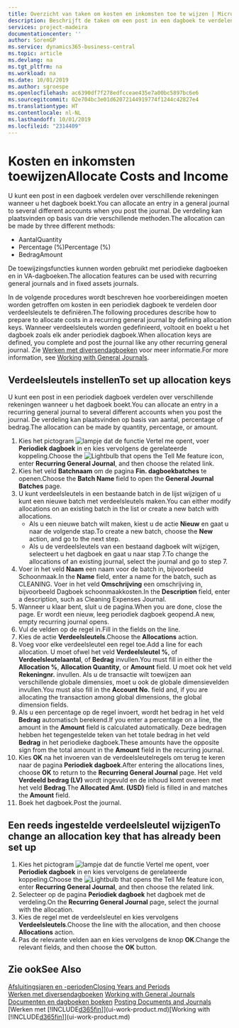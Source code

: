 ```yaml
---
title: Overzicht van taken om kosten en inkomsten toe te wijzen | Microsoft Docs
description: Beschrijft de taken om een post in een dagboek te verdelen over verschillende rekeningen wanneer u het dagboek boekt.
services: project-madeira
documentationcenter: ''
author: SorenGP
ms.service: dynamics365-business-central
ms.topic: article
ms.devlang: na
ms.tgt_pltfrm: na
ms.workload: na
ms.date: 10/01/2019
ms.author: sgroespe
ms.openlocfilehash: ac6390df7f278edfcceae435e7a00bc5897bc6e6
ms.sourcegitcommit: 02e704bc3e01d62072144919774f1244c42827e4
ms.translationtype: HT
ms.contentlocale: nl-NL
ms.lasthandoff: 10/01/2019
ms.locfileid: "2314409"
---
```

# <a name="allocate-costs-and-income"></a><span data-ttu-id="76983-103">Kosten en inkomsten toewijzen</span><span class="sxs-lookup"><span data-stu-id="76983-103">Allocate Costs and Income</span></span>
<span data-ttu-id="76983-104">U kunt een post in een dagboek verdelen over verschillende rekeningen wanneer u het dagboek boekt.</span><span class="sxs-lookup"><span data-stu-id="76983-104">You can allocate an entry in a general journal to several different accounts when you post the journal.</span></span> <span data-ttu-id="76983-105">De verdeling kan plaatsvinden op basis van drie verschillende methoden.</span><span class="sxs-lookup"><span data-stu-id="76983-105">The allocation can be made by three different methods:</span></span>

* <span data-ttu-id="76983-106">Aantal</span><span class="sxs-lookup"><span data-stu-id="76983-106">Quantity</span></span>
* <span data-ttu-id="76983-107">Percentage (%)</span><span class="sxs-lookup"><span data-stu-id="76983-107">Percentage (%)</span></span>
* <span data-ttu-id="76983-108">Bedrag</span><span class="sxs-lookup"><span data-stu-id="76983-108">Amount</span></span>

<span data-ttu-id="76983-109">De toewijzingsfuncties kunnen worden gebruikt met periodieke dagboeken en in VA-dagboeken.</span><span class="sxs-lookup"><span data-stu-id="76983-109">The allocation features can be used with recurring general journals and in fixed assets journals.</span></span>
<!--You can also distribute the cost or revenue of a line to an intercompany partner when you post a sales or purchase document. When you post the document, a line will be posted in your general journal, and a corresponding line will be created in the intercompany outbox.-->

<span data-ttu-id="76983-110">In de volgende procedures wordt beschreven hoe voorbereidingen moeten worden getroffen om kosten in een periodiek dagboek te verdelen door verdeelsleutels te definiëren.</span><span class="sxs-lookup"><span data-stu-id="76983-110">The following procedures describe how to prepare to allocate costs in a recurring general journal by defining allocation keys.</span></span> <span data-ttu-id="76983-111">Wanneer verdeelsleutels worden gedefinieerd, voltooit en boekt u het dagboek zoals elk ander periodiek dagboek.</span><span class="sxs-lookup"><span data-stu-id="76983-111">When allocation keys are defined, you complete and post the journal like any other recurring general journal.</span></span> <span data-ttu-id="76983-112">Zie [Werken met diversendagboeken](ui-work-general-journals.md) voor meer informatie.</span><span class="sxs-lookup"><span data-stu-id="76983-112">For more information, see [Working with General Journals](ui-work-general-journals.md).</span></span>

## <a name="to-set-up-allocation-keys"></a><span data-ttu-id="76983-113">Verdeelsleutels instellen</span><span class="sxs-lookup"><span data-stu-id="76983-113">To set up allocation keys</span></span>
<span data-ttu-id="76983-114">U kunt een post in een periodiek dagboek verdelen over verschillende rekeningen wanneer u het dagboek boekt.</span><span class="sxs-lookup"><span data-stu-id="76983-114">You can allocate an entry in a recurring general journal to several different accounts when you post the journal.</span></span> <span data-ttu-id="76983-115">De verdeling kan plaatsvinden op basis van aantal, percentage of bedrag.</span><span class="sxs-lookup"><span data-stu-id="76983-115">The allocation can be made by quantity, percentage, or amount.</span></span>
1. <span data-ttu-id="76983-116">Kies het pictogram ![lampje dat de functie Vertel me opent](media/ui-search/search_small.png "Vertel me wat u wilt doen"), voer **Periodiek dagboek** in en kies vervolgens de gerelateerde koppeling.</span><span class="sxs-lookup"><span data-stu-id="76983-116">Choose the ![Lightbulb that opens the Tell Me feature](media/ui-search/search_small.png "Tell me what you want to do") icon, enter **Recurring General Journal**, and then choose the related link.</span></span>
2. <span data-ttu-id="76983-117">Kies het veld **Batchnaam** om de pagina **Fin. dagboekbatches** te openen.</span><span class="sxs-lookup"><span data-stu-id="76983-117">Choose the **Batch Name** field to open the **General Journal Batches** page.</span></span>
3. <span data-ttu-id="76983-118">U kunt verdeelsleutels in een bestaande batch in de lijst wijzigen of u kunt een nieuwe batch met verdeelsleutels maken.</span><span class="sxs-lookup"><span data-stu-id="76983-118">You can either modify allocations on an existing batch in the list or create a new batch with allocations.</span></span>
   * <span data-ttu-id="76983-119">Als u een nieuwe batch wilt maken, kiest u de actie **Nieuw** en gaat u naar de volgende stap.</span><span class="sxs-lookup"><span data-stu-id="76983-119">To create a new batch, choose the **New** action, and go to the next step.</span></span>
   * <span data-ttu-id="76983-120">Als u de verdeelsleutels van een bestaand dagboek wilt wijzigen, selecteert u het dagboek en gaat u naar stap 7.</span><span class="sxs-lookup"><span data-stu-id="76983-120">To change the allocations of an existing journal, select the journal and go to step 7.</span></span>    
4. <span data-ttu-id="76983-121">Voer in het veld **Naam** een naam voor de batch in, bijvoorbeeld Schoonmaak.</span><span class="sxs-lookup"><span data-stu-id="76983-121">In the **Name** field, enter a name for the batch, such as CLEANING.</span></span> <span data-ttu-id="76983-122">Voer in het veld **Omschrijving** een omschrijving in, bijvoorbeeld Dagboek schoonmaakkosten.</span><span class="sxs-lookup"><span data-stu-id="76983-122">In the **Description** field, enter a description, such as Cleaning Expenses Journal.</span></span>
5. <span data-ttu-id="76983-123">Wanneer u klaar bent, sluit u de pagina.</span><span class="sxs-lookup"><span data-stu-id="76983-123">When you are done, close the page.</span></span> <span data-ttu-id="76983-124">Er wordt een nieuw, leeg periodiek dagboek geopend.</span><span class="sxs-lookup"><span data-stu-id="76983-124">A new, empty recurring journal opens.</span></span>
6. <span data-ttu-id="76983-125">Vul de velden op de regel in.</span><span class="sxs-lookup"><span data-stu-id="76983-125">Fill in the fields on the line.</span></span>
7. <span data-ttu-id="76983-126">Kies de actie **Verdeelsleutels**.</span><span class="sxs-lookup"><span data-stu-id="76983-126">Choose the **Allocations** action.</span></span>
8. <span data-ttu-id="76983-127">Voeg voor elke verdeelsleutel een regel toe.</span><span class="sxs-lookup"><span data-stu-id="76983-127">Add a line for each allocation.</span></span> <span data-ttu-id="76983-128">U moet ofwel het veld **Verdeelsleutel %**, of **Verdeelsleutelaantal**, of **Bedrag** invullen.</span><span class="sxs-lookup"><span data-stu-id="76983-128">You must fill in either the **Allocation %**, **Allocation Quantity**, or **Amount** field.</span></span> <span data-ttu-id="76983-129">U moet ook het veld **Rekeningnr.** invullen. Als u de transactie wilt toewijzen aan verschillende globale dimensies, moet u ook de globale dimensievelden invullen.</span><span class="sxs-lookup"><span data-stu-id="76983-129">You must also fill in the **Account No.** field and, if you are allocating the transaction among global dimensions, the global dimension fields.</span></span>
9. <span data-ttu-id="76983-130">Als u een percentage op de regel invoert, wordt het bedrag in het veld **Bedrag** automatisch berekend.</span><span class="sxs-lookup"><span data-stu-id="76983-130">If you enter a percentage on a line, the amount in the **Amount** field is calculated automatically.</span></span> <span data-ttu-id="76983-131">Deze bedragen hebben het tegengestelde teken van het totale bedrag in het veld **Bedrag** in het periodieke dagboek.</span><span class="sxs-lookup"><span data-stu-id="76983-131">These amounts have the opposite sign from the total amount in the **Amount** field in the recurring journal.</span></span>
10. <span data-ttu-id="76983-132">Kies **OK** na het invoeren van de verdeelsleutelregels om terug te keren naar de pagina **Periodiek dagboek**.</span><span class="sxs-lookup"><span data-stu-id="76983-132">After entering the allocations lines, choose **OK** to return to the **Recurring General Journal** page.</span></span> <span data-ttu-id="76983-133">Het veld **Verdeeld bedrag (LV)** wordt ingevuld en de inhoud komt overeen met het veld **Bedrag**.</span><span class="sxs-lookup"><span data-stu-id="76983-133">The **Allocated Amt. (USD)** field is filled in and matches the **Amount** field.</span></span>
11. <span data-ttu-id="76983-134">Boek het dagboek.</span><span class="sxs-lookup"><span data-stu-id="76983-134">Post the journal.</span></span>

## <a name="to-change-an-allocation-key-that-has-already-been-set-up"></a><span data-ttu-id="76983-135">Een reeds ingestelde verdeelsleutel wijzigen</span><span class="sxs-lookup"><span data-stu-id="76983-135">To change an allocation key that has already been set up</span></span>
1. <span data-ttu-id="76983-136">Kies het pictogram ![lampje dat de functie Vertel me opent](media/ui-search/search_small.png "Vertel me wat u wilt doen"), voer **Periodiek dagboek** in en kies vervolgens de gerelateerde koppeling.</span><span class="sxs-lookup"><span data-stu-id="76983-136">Choose the ![Lightbulb that opens the Tell Me feature](media/ui-search/search_small.png "Tell me what you want to do") icon, enter **Recurring General Journal**, and then choose the related link.</span></span>
2. <span data-ttu-id="76983-137">Selecteer op de pagina **Periodiek dagboek** het dagboek met de verdeling.</span><span class="sxs-lookup"><span data-stu-id="76983-137">On the **Recurring General Journal** page, select the journal with the allocation.</span></span>
3. <span data-ttu-id="76983-138">Kies de regel met de verdeelsleutel en kies vervolgens **Verdeelsleutels**.</span><span class="sxs-lookup"><span data-stu-id="76983-138">Choose the line with the allocation, and then choose **Allocations** action.</span></span>
4. <span data-ttu-id="76983-139">Pas de relevante velden aan en kies vervolgens de knop **OK**.</span><span class="sxs-lookup"><span data-stu-id="76983-139">Change the relevant fields, and then choose the **OK** button.</span></span>

## <a name="see-also"></a><span data-ttu-id="76983-140">Zie ook</span><span class="sxs-lookup"><span data-stu-id="76983-140">See Also</span></span>
[<span data-ttu-id="76983-141">Afsluitingsjaren en -perioden</span><span class="sxs-lookup"><span data-stu-id="76983-141">Closing Years and Periods</span></span>](year-close-years-periods.md)  
<span data-ttu-id="76983-142">[Werken met diversendagboeken](ui-work-general-journals.md)  </span><span class="sxs-lookup"><span data-stu-id="76983-142">[Working with General Journals](ui-work-general-journals.md)  </span></span>  
<span data-ttu-id="76983-143">[Documenten en dagboeken boeken](ui-post-documents-journals.md)  </span><span class="sxs-lookup"><span data-stu-id="76983-143">[Posting Documents and Journals](ui-post-documents-journals.md)  </span></span>  
<span data-ttu-id="76983-144">[Werken met [!INCLUDE[d365fin](includes/d365fin_md.md)]](ui-work-product.md)</span><span class="sxs-lookup"><span data-stu-id="76983-144">[Working with [!INCLUDE[d365fin](includes/d365fin_md.md)]](ui-work-product.md)</span></span>
